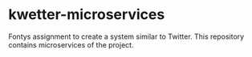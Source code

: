 # kwetter-microservices
Fontys assignment to create a system similar to Twitter. This repository contains microservices of the project.
